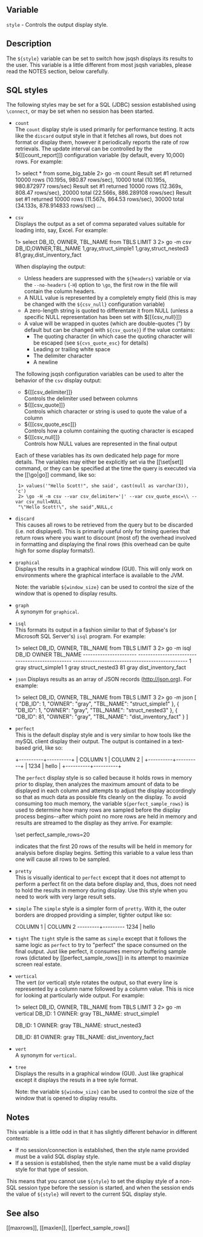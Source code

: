 ## Variable

   `style` - Controls the output display style.
   
## Description

   The `${style}` variable can be set to switch how jsqsh displays its results
   to the user.  This variable is a little different from most jsqsh variables,
   please read the NOTES section, below carefully.

## SQL styles

   The following styles may be set for a SQL (JDBC) session established
   using `\connect`, or may be set when no session has been started.
   
   * `count`  
     The `count` display style is used primarily for performance testing. It
     acts like the `discard` output style in that it fetches all rows, but does
     not format or display them, however it periodically reports the rate of
     row retrievals.  The update interval can be controlled by the ${[[count_report]])
     configuration variable (by default, every 10,000) rows. For example:

        1> select * from some_big_table
        2> go -m count
        Result set #1 returned 10000 rows (10.195s, 980.87 rows/sec), 10000 total (10.195s, 980.872977 rows/sec)
        Result set #1 returned 10000 rows (12.369s, 808.47 rows/sec), 20000 total (22.566s, 886.289108 rows/sec)
        Result set #1 returned 10000 rows (11.567s, 864.53 rows/sec), 30000 total (34.133s, 878.914833 rows/sec)
        ...

   * `csv`  
     Displays the output as a set of comma separated values suitable for 
     loading into, say, Excel. For example:

        1> select DB_ID, OWNER, TBL_NAME from TBLS LIMIT 3
        2> go -m csv
        DB_ID,OWNER,TBL_NAME
        1,gray,struct_simple1
        1,gray,struct_nested3
        81,gray,dist_inventory_fact

     When displaying the output:
        
     * Unless headers are suppressed with the `${headers}` variable or
       via the `--no-headers` (`-H`) option to `\go`, the first row in the
       file will contain the column headers.
     * A NULL value is represented by a completely empty field (this is
       may be changed with the `${csv_null}` configuration variable)
     * A zero-length string is quoted to differentate it from NULL (unless
       a specific NULL representation has been set with $[[{csv_null}]])
     * A value will be wrapped in quotes (which are double-quotes (") by default
       but can be changed with `${csv_quote}`) if the value contains:
       * The quoting character (in which case the quoting character will be 
         escaped (see `${cvs_quote_esc}` for details)
       * Leading or trailing white space
       * The delimiter character
       * A newline

     The following jsqsh configuration variables can be used to alter
     the behavior of the `csv` display output:

     * ${[[csv_delimiter]]}  
       Controls the delimiter used between columns
     * ${[[csv_quote]]}  
       Controls which character or string is used to quote the value of a column
     * ${[[csv_quote_esc]]}  
       Controls how a column containing the quoting
       character is escaped
     * ${[[csv_null]]}  
       Controls how NULL values are represented in the final output

     Each of these variables has its own dedicated help page for more details.
     The variables may either be explicitly set via the [[\set|set]] command, or
     they can be specified at the time the query is executed via the [[\go|go]]
     command, like so:

          1> values('"Hello Scott!", she said', cast(null as varchar(3)), 'c')
          2> \go -H -m csv --var csv_delimiter='|' --var csv_quote_esc=\\ --var csv_null=NULL
          "\"Hello Scott!\", she said",NULL,c

   * `discard`  
      This causes all rows to be retrieved from the query but to
      be discarded (i.e. not displayed). This is primarily useful only
      for timing queries that return rows where you want to discount 
      (most of) the overhead involved in formatting and displaying the
      final rows (this overhead can be quite high for some display formats!).

   * `graphical`  
      Displays the results in a graphical window (GUI). This will
      only work on environments where the graphical interface is 
      available to the JVM. 
        
      Note: the variable `${window_size}` can be used to control the size
      of the window that is opened to display results.
   
   * `graph`   
     A synonym for `graphical`.     
   
   * `isql`  
     This formats its output in a fashion similar to that of Sybase's (or 
     Microsoft SQL Server's) `isql` program.  For example:

        1> select DB_ID, OWNER, TBL_NAME from TBLS LIMIT 3
        2> go -m isql
         DB_ID
            OWNER
            TBL_NAME
         ----------------------
            -----------------------------------------------
            -----------------------------------------------
                              1
            gray
            struct_simple1
                              1
            gray
            struct_nested3
                             81
            gray
            dist_inventory_fact

   * `json`
     Displays results as an array of JSON records (http://json.org). For
     example:

        1> select DB_ID, OWNER, TBL_NAME from TBLS LIMIT 3
        2> go -m json
        [
           {
              "DB_ID": 1,
              "OWNER": "gray",
              "TBL_NAME": "struct_simple1"
           },
           {
              "DB_ID": 1,
              "OWNER": "gray",
              "TBL_NAME": "struct_nested3"
           },
           {
              "DB_ID": 81,
              "OWNER": "gray",
              "TBL_NAME": "dist_inventory_fact"
           }
        ]
   
   * `perfect`  
     This is the default display style and is very similar to how tools like 
     the mySQL client display their output. The output is contained in a 
     text-based grid, like so:
              
        +----------+----------+
        | COLUMN 1 | COLUMN 2 |
        +----------+----------+
        |     1234 | hello    |
        +----------+----------+
              
     The `perfect` display style is so called because it holds rows 
     in memory prior to display, then analyzes the maximum amount of
     data to be displayed in each column and attempts to adjust the
     display accordingly so that as much data as possible fits cleanly
     on the display. To avoid consuming too much memory, the variable 
     `${perfect_sample_rows}` is used to determine how many rows are 
     sampled before the display  process begins--after which point 
     no more rows are held in memory and results are streamed to the
     display as they arrive. For example:
        
        \set perfect_sample_rows=20
            
     indicates that the first 20 rows of the results will be held in
     memory for analysis before display begins. Setting this variable
     to a value less than one will cause all rows to be sampled.
   
   * `pretty`  
     This is visually identical to `perfect` except that it does not
     attempt to perform a perfect fit on the data before display and,
     thus, does not need to hold the results in memory during display.
     Use this style when you need to work with very large result sets.

   * `simple`
     The `simple` style is a simpler form of `pretty`. With it, the
     outer borders are dropped providing a simpler, tighter output
     like so:

        COLUMN 1 | COLUMN 2
        ---------+---------
            1234 | hello

   * `tight`
     The `tight` style is the same as `simple` except that it follows
     the same logic as `perfect` to try to "perfect" the space
     consumed on the final output.  Just like perfect, it consumes
     memory buffering sample rows (dictated by [[perfect_sample_rows]])
     in its attempt to maximize screen real estate.

   * `vertical`  
     The vert (or vertical) style rotates the output, so that every 
     line is represented by a column name followed by a column value. This 
     is nice for looking at particularly wide output.  For example:

        1> select DB_ID, OWNER, TBL_NAME from TBLS LIMIT 3
        2> go -m vertical
        DB_ID:    1
        OWNER:    gray
        TBL_NAME: struct_simple1

        DB_ID:    1
        OWNER:    gray
        TBL_NAME: struct_nested3

        DB_ID:    81
        OWNER:    gray
        TBL_NAME: dist_inventory_fact
   
   * `vert`  
     A synonym for `vertical`.
   
   * `tree`  
     Displays the results in a graphical window (GUI).  Just like graphical 
     except it  displays the resuts in a tree syle format. 

     Note: the variable `${window_size}` can be used to control the size
     of the window that is opened to display results.
        
## Notes

   This variable is a little odd in that it has slightly different
   behavior in different contexts:
   
   * If no session/connection is established, then the style name provided
     must be a valid SQL display style.
   * If a session is established, then the style name must be a valid
     display style for that type of session.
   
This means that you cannot use `${style}` to set the display style of a non-
   SQL session type before the session is started, and when the session ends
   the value of `${style}` will revert to the current SQL display style.

## See also

   [[maxrows]], [[maxlen]], [[perfect_sample_rows]]
